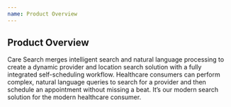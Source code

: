 ```yaml
---
name: Product Overview
---
```


## Product Overview

Care Search merges intelligent search and natural language processing to create a dynamic provider and location search solution with a fully integrated self-scheduling workflow. Healthcare consumers can perform complex, natural language queries to search for a provider and then schedule an appointment without missing a beat. It’s our modern search solution for the modern healthcare consumer.
